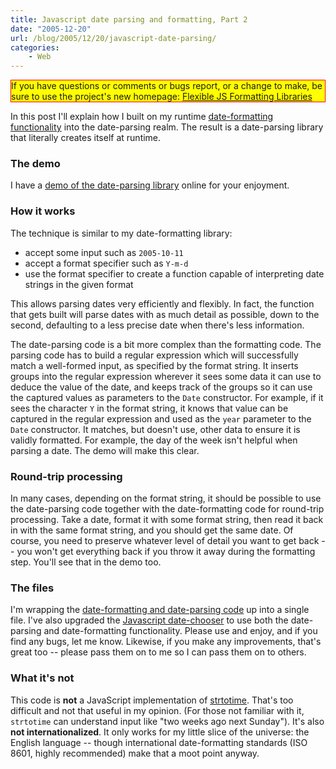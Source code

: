 ```yaml
---
title: Javascript date parsing and formatting, Part 2
date: "2005-12-20"
url: /blog/2005/12/20/javascript-date-parsing/
categories:
    - Web
---
```

<p style="border:solid red 1px; background:yellow">
  If you have questions or comments or bugs report, or a change to make, be sure to use the project's new homepage: <a href="http://code.google.com/p/flexible-js-formatting/">Flexible JS Formatting Libraries</a>
</p>

In this post I'll explain how I built on my runtime [date-formatting functionality][1] into the date-parsing realm. The result is a date-parsing library that literally creates itself at runtime.

### The demo

I have a [demo of the date-parsing library][2] online for your enjoyment.

### How it works

The technique is similar to my date-formatting library:

*   accept some input such as `2005-10-11`
*   accept a format specifier such as `Y-m-d`
*   use the format specifier to create a function capable of interpreting date strings in the given format

This allows parsing dates very efficiently and flexibly. In fact, the function that gets built will parse dates with as much detail as possible, down to the second, defaulting to a less precise date when there's less information.

The date-parsing code is a bit more complex than the formatting code. The parsing code has to build a regular expression which will successfully match a well-formed input, as specified by the format string. It inserts groups into the regular expression wherever it sees some data it can use to deduce the value of the date, and keeps track of the groups so it can use the captured values as parameters to the `Date` constructor. For example, if it sees the character `Y` in the format string, it knows that value can be captured in the regular expression and used as the `year` parameter to the `Date` constructor. It matches, but doesn't use, other data to ensure it is validly formatted. For example, the day of the week isn't helpful when parsing a date. The demo will make this clear.

### Round-trip processing

In many cases, depending on the format string, it should be possible to use the date-parsing code together with the date-formatting code for round-trip processing. Take a date, format it with some format string, then read it back in with the same format string, and you should get the same date. Of course, you need to preserve whatever level of detail you want to get back -- you won't get everything back if you throw it away during the formatting step. You'll see that in the demo too.

### The files

I'm wrapping the [date-formatting and date-parsing code][3] up into a single file. I've also upgraded the [Javascript date-chooser][4] to use both the date-parsing and date-formatting functionality. Please use and enjoy, and if you find any bugs, let me know. Likewise, if you make any improvements, that's great too -- please pass them on to me so I can pass them on to others.

### What it's not

This code is **not** a JavaScript implementation of <a href="http://www.php.net/manual/en/function.strtotime.php">strtotime</a>. That's too difficult and not that useful in my opinion. (For those not familiar with it, `strtotime` can understand input like "two weeks ago next Sunday"). It's also **not internationalized**. It only works for my little slice of the universe: the English language -- though international date-formatting standards (ISO 8601, highly recommended) make that a moot point anyway.

 [1]: http://www.xaprb.com/blog/2005/12/12/javascript-closures-for-runtime-efficiency/
 [2]: http://www.xaprb.com/articles/javascript-date-parsing-demo.html
 [3]: http://www.xaprb.com/articles/date-functions.js
 [4]: http://www.xaprb.com/blog/2005/09/29/javascript-date-chooser/
